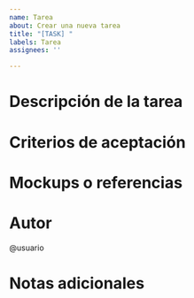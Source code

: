 ```yaml
---
name: Tarea
about: Crear una nueva tarea
title: "[TASK] "
labels: Tarea
assignees: ''

---
```


# Descripción de la tarea
<!-- Describe brevemente la tarea a realizar -->

# Criterios de aceptación
<!-- Lista de criterios que deben cumplirse para considerar la tarea como completada -->

# Mockups o referencias
<!-- Adjunta cualquier mockup, imagen o referencia relevante para la tarea -->

# Autor
@usuario

# Notas adicionales
<!-- Agrega cualquier otra información relevante para la tarea -->
